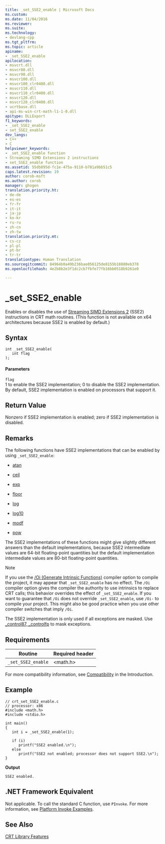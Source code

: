 ```yaml
---
title: _set_SSE2_enable | Microsoft Docs
ms.custom: 
ms.date: 11/04/2016
ms.reviewer: 
ms.suite: 
ms.technology:
- devlang-cpp
ms.tgt_pltfrm: 
ms.topic: article
apiname:
- _set_SSE2_enable
apilocation:
- msvcrt.dll
- msvcr80.dll
- msvcr90.dll
- msvcr100.dll
- msvcr100_clr0400.dll
- msvcr110.dll
- msvcr110_clr0400.dll
- msvcr120.dll
- msvcr120_clr0400.dll
- ucrtbase.dll
- api-ms-win-crt-math-l1-1-0.dll
apitype: DLLExport
f1_keywords:
- _set_SSE2_enable
- set_SSE2_enable
dev_langs:
- C++
- C
helpviewer_keywords:
- _set_SSE2_enable function
- Streaming SIMD Extensions 2 instructions
- set_SSE2_enable function
ms.assetid: 55db895d-fc1e-475a-9110-b781a9bb51c5
caps.latest.revision: 19
author: corob-msft
ms.author: corob
manager: ghogen
translation.priority.ht:
- de-de
- es-es
- fr-fr
- it-it
- ja-jp
- ko-kr
- ru-ru
- zh-cn
- zh-tw
translation.priority.mt:
- cs-cz
- pl-pl
- pt-br
- tr-tr
translationtype: Human Translation
ms.sourcegitcommit: 84964b0a49b236bae056125de8155b18880eb378
ms.openlocfilehash: 4e2b8b2e3f1dc2cb7fbfe77fb16bb0518b9261e0

---
```

# _set_SSE2_enable
Enables or disables the use of [Streaming SIMD Extensions 2](http://msdn.microsoft.com/en-us/f98440eb-73a9-4f96-b203-ac41bb6701ea) (SSE2) instructions in CRT math routines. (This function is not available on x64 architectures because SSE2 is enabled by default.)  
  
## Syntax  
  
```  
int _set_SSE2_enable(  
   int flag  
);  
```  
  
#### Parameters  
 `flag`  
 1 to enable the SSE2 implementation; 0 to disable the SSE2 implementation. By default, SSE2 implementation is enabled on processors that support it.  
  
## Return Value  
 Nonzero if SSE2 implementation is enabled; zero if SSE2 implementation is disabled.  
  
## Remarks  
 The following functions have SSE2 implementations that can be enabled by using `_set_SSE2_enable`:  
  
-   [atan](../../c-runtime-library/reference/atan-atanf-atanl-atan2-atan2f-atan2l.md)  
  
-   [ceil](../../c-runtime-library/reference/ceil-ceilf-ceill.md)  
  
-   [exp](../../c-runtime-library/reference/exp-expf.md)  
  
-   [floor](../../c-runtime-library/reference/floor-floorf-floorl.md)  
  
-   [log](../../c-runtime-library/reference/log-logf-log10-log10f.md)  
  
-   [log10](../../c-runtime-library/reference/log-logf-log10-log10f.md)  
  
-   [modf](../../c-runtime-library/reference/modf-modff-modfl.md)  
  
-   [pow](../../c-runtime-library/reference/pow-powf-powl.md)  
  
 The SSE2 implementations of these functions might give slightly different answers than the default implementations, because SSE2 intermediate values are 64-bit floating-point quantities but the default implementation intermediate values are 80-bit floating-point quantities.  
  
> [!NOTE]
>  If you use the [/Oi (Generate Intrinsic Functions)](../../build/reference/oi-generate-intrinsic-functions.md) compiler option to compile the project, it may appear that `_set_SSE2_enable` has no effect. The `/Oi` compiler option gives the compiler the authority to use intrinsics to replace CRT calls; this behavior overrides the effect of `_set_SSE2_enable`. If you want to guarantee that `/Oi` does not override `_set_SSE2_enable`, use `/Oi-` to compile your project. This might also be good practice when you use other compiler switches that imply `/Oi`.  
  
 The SSE2 implementation is only used if all exceptions are masked. Use [_control87, _controlfp](../../c-runtime-library/reference/control87-controlfp-control87-2.md) to mask exceptions.  
  
## Requirements  
  
|Routine|Required header|  
|-------------|---------------------|  
|`_set_SSE2_enable`|\<math.h>|  
  
 For more compatibility information, see [Compatibility](../../c-runtime-library/compatibility.md) in the Introduction.  
  
## Example  
  
```  
// crt_set_SSE2_enable.c  
// processor: x86  
#include <math.h>  
#include <stdio.h>  
  
int main()  
{  
   int i = _set_SSE2_enable(1);  
  
   if (i)  
      printf("SSE2 enabled.\n");  
   else  
      printf("SSE2 not enabled; processor does not support SSE2.\n");  
}  
```  
  
 **Output**  
  
 `SSE2 enabled.`  
  
## .NET Framework Equivalent  
 Not applicable. To call the standard C function, use `PInvoke`. For more information, see [Platform Invoke Examples](http://msdn.microsoft.com/Library/15926806-f0b7-487e-93a6-4e9367ec689f).  
  
## See Also  
 [CRT Library Features](../../c-runtime-library/crt-library-features.md)


<!--HONumber=Jan17_HO2-->


